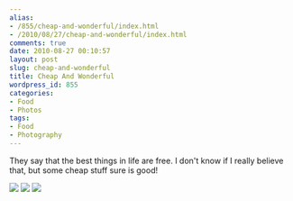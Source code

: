 ```yaml
---
alias:
- /855/cheap-and-wonderful/index.html
- /2010/08/27/cheap-and-wonderful/index.html
comments: true
date: 2010-08-27 00:10:57
layout: post
slug: cheap-and-wonderful
title: Cheap And Wonderful
wordpress_id: 855
categories:
- Food
- Photos
tags:
- Food
- Photography
---
```


They say that the best things in life are free.  I don't know if I really believe that, but some cheap stuff sure is good!



[![](http://farm5.static.flickr.com/4074/4909611026_11e46efafa.jpg)](http://farm5.static.flickr.com/4074/4909611026_11e46efafa_b.jpg)
[![](http://farm5.static.flickr.com/4074/4909013797_6e64a26045.jpg)](http://farm5.static.flickr.com/4074/4909013797_6e64a26045_b.jpg)
[![](http://farm5.static.flickr.com/4121/4909013855_cec4555f92.jpg)](http://farm5.static.flickr.com/4121/4909013855_cec4555f92_b.jpg)

